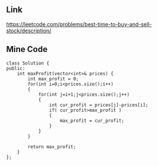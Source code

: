 Link
---
https://leetcode.com/problems/best-time-to-buy-and-sell-stock/description/

Mine Code
---
```
class Solution {
public:
    int maxProfit(vector<int>& prices) {
        int max_profit = 0;
        for(int i=0;i<prices.size();i++)
        {
            for(int j=i+1;j<prices.size();j++)
            {
                int cur_profit = prices[j]-prices[i];
                if( cur_profit>max_profit )
                {
                    max_profit = cur_profit;
                }
            }
        }
        
        return max_profit;
    }
};
```
